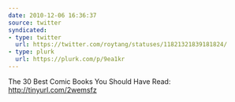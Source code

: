 ```yaml
---
date: 2010-12-06 16:36:37
source: twitter
syndicated:
- type: twitter
  url: https://twitter.com/roytang/statuses/11821321839181824/
- type: plurk
  url: https://plurk.com/p/9ea1kr
---
```


The 30 Best Comic Books You Should Have Read: http://tinyurl.com/2wemsfz